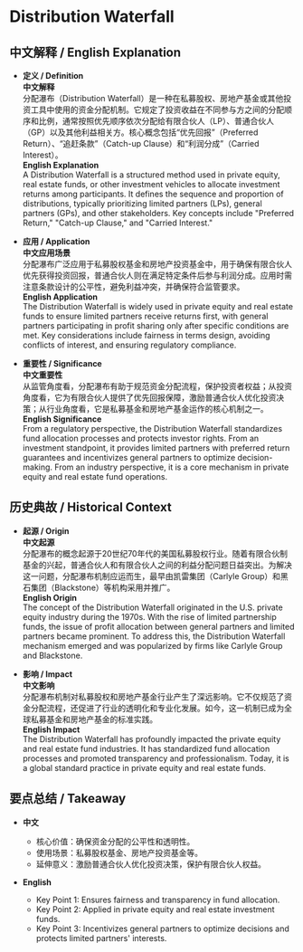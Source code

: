 # Distribution Waterfall

## 中文解释 / English Explanation

* **定义 / Definition**  
  **中文解释**  
  分配瀑布（Distribution Waterfall）是一种在私募股权、房地产基金或其他投资工具中使用的资金分配机制。它规定了投资收益在不同参与方之间的分配顺序和比例，通常按照优先顺序依次分配给有限合伙人（LP）、普通合伙人（GP）以及其他利益相关方。核心概念包括“优先回报”（Preferred Return）、“追赶条款”（Catch-up Clause）和“利润分成”（Carried Interest）。  
  **English Explanation**  
  A Distribution Waterfall is a structured method used in private equity, real estate funds, or other investment vehicles to allocate investment returns among participants. It defines the sequence and proportion of distributions, typically prioritizing limited partners (LPs), general partners (GPs), and other stakeholders. Key concepts include "Preferred Return," "Catch-up Clause," and "Carried Interest."

* **应用 / Application**  
  **中文应用场景**  
  分配瀑布广泛应用于私募股权基金和房地产投资基金中，用于确保有限合伙人优先获得投资回报，普通合伙人则在满足特定条件后参与利润分成。应用时需注意条款设计的公平性，避免利益冲突，并确保符合监管要求。  
  **English Application**  
  The Distribution Waterfall is widely used in private equity and real estate funds to ensure limited partners receive returns first, with general partners participating in profit sharing only after specific conditions are met. Key considerations include fairness in terms design, avoiding conflicts of interest, and ensuring regulatory compliance.

* **重要性 / Significance**  
  **中文重要性**  
  从监管角度看，分配瀑布有助于规范资金分配流程，保护投资者权益；从投资角度看，它为有限合伙人提供了优先回报保障，激励普通合伙人优化投资决策；从行业角度看，它是私募基金和房地产基金运作的核心机制之一。  
  **English Significance**  
  From a regulatory perspective, the Distribution Waterfall standardizes fund allocation processes and protects investor rights. From an investment standpoint, it provides limited partners with preferred return guarantees and incentivizes general partners to optimize decision-making. From an industry perspective, it is a core mechanism in private equity and real estate fund operations.

## 历史典故 / Historical Context

* **起源 / Origin**  
  **中文起源**  
  分配瀑布的概念起源于20世纪70年代的美国私募股权行业。随着有限合伙制基金的兴起，普通合伙人和有限合伙人之间的利益分配问题日益突出。为解决这一问题，分配瀑布机制应运而生，最早由凯雷集团（Carlyle Group）和黑石集团（Blackstone）等机构采用并推广。  
  **English Origin**  
  The concept of the Distribution Waterfall originated in the U.S. private equity industry during the 1970s. With the rise of limited partnership funds, the issue of profit allocation between general partners and limited partners became prominent. To address this, the Distribution Waterfall mechanism emerged and was popularized by firms like Carlyle Group and Blackstone.

* **影响 / Impact**  
  **中文影响**  
  分配瀑布机制对私募股权和房地产基金行业产生了深远影响。它不仅规范了资金分配流程，还促进了行业的透明化和专业化发展。如今，这一机制已成为全球私募基金和房地产基金的标准实践。  
  **English Impact**  
  The Distribution Waterfall has profoundly impacted the private equity and real estate fund industries. It has standardized fund allocation processes and promoted transparency and professionalism. Today, it is a global standard practice in private equity and real estate funds.

## 要点总结 / Takeaway

* **中文**  
  - 核心价值：确保资金分配的公平性和透明性。  
  - 使用场景：私募股权基金、房地产投资基金等。  
  - 延伸意义：激励普通合伙人优化投资决策，保护有限合伙人权益。  

* **English**  
  - Key Point 1: Ensures fairness and transparency in fund allocation.  
  - Key Point 2: Applied in private equity and real estate investment funds.  
  - Key Point 3: Incentivizes general partners to optimize decisions and protects limited partners' interests.